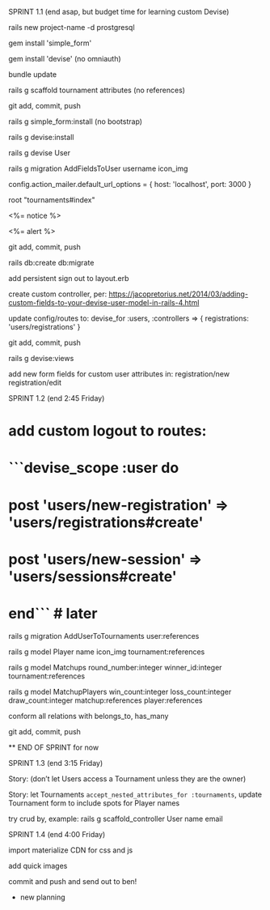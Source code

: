 SPRINT 1.1 (end asap, but budget time for learning custom Devise)

rails new project-name -d prostgresql

gem install 'simple_form'

gem install 'devise' (no omniauth)

bundle update

rails g scaffold tournament attributes (no references)

git add, commit, push 

rails g simple_form:install (no bootstrap)

rails g devise:install

rails g devise User 

rails g migration AddFieldsToUser username icon_img

config.action_mailer.default_url_options = { host: 'localhost', port: 3000 }

root "tournaments#index"

<p class="notice"><%= notice %></p>
<p class="alert"><%= alert %></p>

git add, commit, push 

rails db:create db:migrate

add persistent sign out to layout.erb

create custom controller, per:
https://jacopretorius.net/2014/03/adding-custom-fields-to-your-devise-user-model-in-rails-4.html

update config/routes to:
devise_for :users, :controllers => { registrations: 'users/registrations' }

git add, commit, push 

rails g devise:views

add new form fields for custom user attributes
in: registration/new registration/edit

SPRINT 1.2 (end 2:45 Friday)

# add custom logout to routes:
# ```devise_scope :user do
#    post 'users/new-registration' => 'users/registrations#create'
#    post 'users/new-session' => 'users/sessions#create'
# end``` # later

rails g migration AddUserToTournaments user:references

rails g model Player name icon_img tournament:references

rails g model Matchups round_number:integer winner_id:integer tournament:references

rails g model MatchupPlayers win_count:integer loss_count:integer draw_count:integer matchup:references player:references

conform all relations with belongs_to, has_many

git add, commit, push

** END OF SPRINT for now

SPRINT 1.3 (end 3:15 Friday)

Story: (don’t let Users access a Tournament unless they are the owner)

Story: let Tournaments `accept_nested_attributes_for :tournaments`, update Tournament form to include spots for Player names

try crud by, example:
rails g scaffold_controller User name email

SPRINT 1.4 (end 4:00 Friday)

import materialize CDN for css and js

add quick images

commit and push and send out to ben!

* new planning